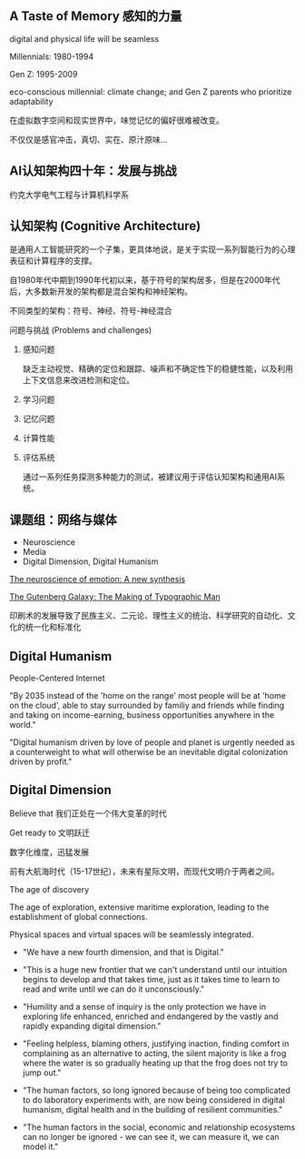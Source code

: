 ## A Taste of Memory 感知的力量

digital and physical life will be seamless

Millennials: 1980-1994

Gen Z: 1995-2009

eco-conscious millennial: climate change; and Gen Z parents who prioritize adaptability

在虚拟数字空间和现实世界中，味觉记忆的偏好很难被改变。

不仅仅是感官冲击，真切、实在、原汁原味...

## AI认知架构四十年：发展与挑战

约克大学电气工程与计算机科学系

## 认知架构 (Cognitive Architecture)

是通用人工智能研究的一个子集，更具体地说，是关于实现一系列智能行为的心理表征和计算程序的支撑。

自1980年代中期到1990年代初以来，基于符号的架构居多，但是在2000年代后，大多数新开发的架构都是混合架构和神经架构。

不同类型的架构：符号、神经、符号-神经混合

问题与挑战 (Problems and challenges)

1. 感知问题

   缺乏主动视觉、精确的定位和跟踪、噪声和不确定性下的稳健性能，以及利用上下文信息来改进检测和定位。

2. 学习问题

3. 记忆问题

4. 计算性能

5. 评估系统

   通过一系列任务探测多种能力的测试，被建议用于评估认知架构和通用AI系统。

## 课题组：网络与媒体

- Neuroscience
- Media
- Digital Dimension, Digital Humanism

[The neuroscience of emotion: A new synthesis](https://psycnet.apa.org/record/2018-01501-000)


[The Gutenberg Galaxy:
The Making of Typographic Man](https://www.goodreads.com/book/show/440463.The_Gutenberg_Galaxy)

印刷术的发展导致了民族主义、二元论、理性主义的统治、科学研究的自动化、文化的统一化和标准化



## Digital Humanism

People-Centered Internet

"By 2035 instead of the 'home on the range' most people will be at 'home on the cloud', able to stay surrounded by familiy and friends while finding and taking on income-earning, business opportunities anywhere in the world."

"Digital humanism driven by love of people and planet is urgently needed as a counterweight to what will otherwise be an inevitable digital colonization driven by profit."

## Digital Dimension

Believe that 我们正处在一个伟大变革的时代

Get ready to 文明跃迁

数字化维度，迅猛发展

前有大航海时代（15-17世纪），未来有星际文明，而现代文明介于两者之间。

The age of discovery

The age of exploration,
extensive maritime exploration,
leading to the establishment of global connections.

Physical spaces and virtual spaces will be seamlessly integrated.

- "We have a new fourth dimension, and that is Digital."

- "This is a huge new frontier that we can't understand until our intuition begins to develop and that takes time, just as it takes time to learn to read and write until we can do it unconsciously."

- "Humility and a sense of inquiry is the only protection we have in exploring life enhanced, enriched and endangered by the vastly and rapidly expanding digital dimension."

- "Feeling helpless, blaming others, justifying inaction, finding comfort in complaining as an alternative to acting, the silent majority is like a frog where the water is so gradually heating up that the frog does not try to jump out."

- "The human factors, so long ignored because of being too complicated to do laboratory experiments with, are now being considered in digital humanism, digital health and in the building of resilient communities."

- "The human factors in the social, economic and relationship ecosystems can no longer be ignored - we can see it, we can measure it, we can model it."













